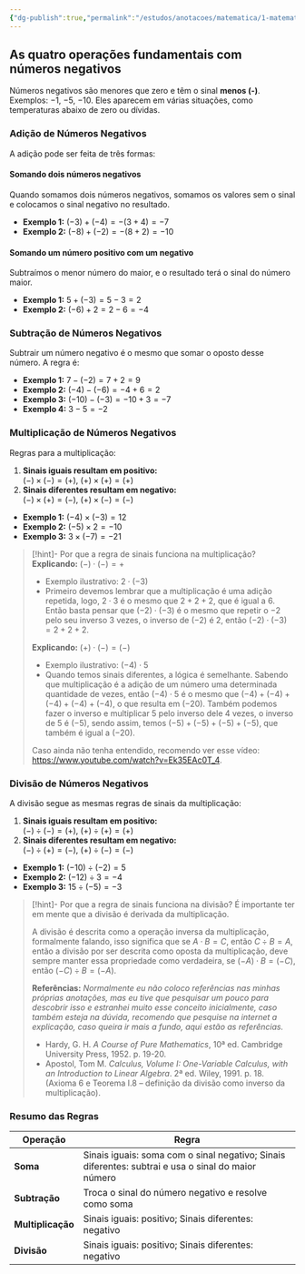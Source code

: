 ```yaml
---
{"dg-publish":true,"permalink":"/estudos/anotacoes/matematica/1-matematica-fundamental/2-operacoes/2-6-operacoes-com-numeros-negativos/","updated":"2025-03-08T18:09:44.509-03:00"}
---
```


## As quatro operações fundamentais com números negativos

Números negativos são menores que zero e têm o sinal **menos (-)**. Exemplos: $-1$, $-5$, $-10$. Eles aparecem em várias situações, como temperaturas abaixo de zero ou dívidas.

### Adição de Números Negativos

A adição pode ser feita de três formas:

#### Somando dois números negativos

Quando somamos dois números negativos, somamos os valores sem o sinal e colocamos o sinal negativo no resultado.

- **Exemplo 1:** $(-3) + (-4) = -(3 + 4) = -7$
- **Exemplo 2:** $(-8) + (-2) = -(8 + 2) = -10$

#### Somando um número positivo com um negativo

Subtraímos o menor número do maior, e o resultado terá o sinal do número maior.

- **Exemplo 1:** $5 + (-3) = 5 - 3 = 2$
- **Exemplo 2:** $(-6) + 2 = 2 - 6 = -4$

### Subtração de Números Negativos

Subtrair um número negativo é o mesmo que somar o oposto desse número. A regra é:

- **Exemplo 1:** $7 - (-2) = 7 + 2 = 9$
- **Exemplo 2:** $(-4) - (-6) = -4 + 6 = 2$
- **Exemplo 3:** $(-10) - (-3) = -10 + 3 = -7$
- **Exemplo 4:** $3 - 5 = -2$

### Multiplicação de Números Negativos

Regras para a multiplicação:

1. **Sinais iguais resultam em positivo:**  
    $(-) \times (-) = (+)$, $(+) \times (+) = (+)$
2. **Sinais diferentes resultam em negativo:**  
    $(-) \times (+) = (-)$, $(+) \times (-) = (-)$

- **Exemplo 1:** $(-4) \times (-3) = 12$
- **Exemplo 2:** $(-5) \times 2 = -10$
- **Exemplo 3:** $3 \times (-7) = -21$

> [!hint]- Por que a regra de sinais funciona na multiplicação?
> **Explicando:** $(-) \cdot (-) = +$
> - Exemplo ilustrativo: $2 \cdot (-3)$
> - Primeiro devemos lembrar que a multiplicação é uma adição repetida, logo, $2 \cdot 3$ é o mesmo que $2 + 2 + 2$, que é igual a $6$. Então basta pensar que $(-2) \cdot (-3)$ é o mesmo que repetir o $-2$ pelo seu inverso $3$ vezes, o inverso de $(-2)$ é $2$, então $(-2) \cdot (-3) = 2 + 2 + 2$.
> 
> **Explicando:** $(+) \cdot (-) = (-)$
> - Exemplo ilustrativo: $(-4) \cdot 5$
> - Quando temos sinais diferentes, a lógica é semelhante. Sabendo que multiplicação é a adição de um número uma determinada quantidade de vezes, então $(-4) \cdot 5$ é o mesmo que $(-4) + (-4) + (-4) + (-4) + (-4)$, o que resulta em $(-20)$. Também podemos fazer o inverso e multiplicar 5 pelo inverso dele 4 vezes, o inverso de $5$ é $(-5)$, sendo assim, temos $(-5) + (-5) + (-5) + (-5)$, que também é igual a ($-20$).
> 
> Caso ainda não tenha entendido, recomendo ver esse vídeo: https://www.youtube.com/watch?v=Ek35EAc0T_4.

### Divisão de Números Negativos

A divisão segue as mesmas regras de sinais da multiplicação:

1. **Sinais iguais resultam em positivo:**  
    $(-) \div (-) = (+)$, $(+) \div (+) = (+)$
2. **Sinais diferentes resultam em negativo:**  
    $(-) \div (+) = (-)$, $(+) \div (-) = (-)$

- **Exemplo 1:** $(-10) \div (-2) = 5$
- **Exemplo 2:** $(-12) \div 3 = -4$
- **Exemplo 3:** $15 \div (-5) = -3$

> [!hint]- Por que a regra de sinais funciona na divisão?
> É importante ter em mente que a divisão é derivada da multiplicação.
> 
> A divisão é descrita como a operação inversa da multiplicação, formalmente falando, isso significa que se $A \cdot B = C$, então $C \div B = A$, então a divisão por ser descrita como oposta da multiplicação, deve sempre manter essa propriedade como verdadeira, se $(-A) \cdot B = (-C)$, então $(-C) \div B = (-A)$.
> 
> **Referências:**
> *Normalmente eu não coloco referências nas minhas próprias anotações, mas eu tive que pesquisar um pouco para descobrir isso e estranhei muito esse conceito inicialmente, caso também esteja na dúvida, recomendo que pesquise na internet a explicação, caso queira ir mais a fundo, aqui estão as referências.*
> - Hardy, G. H. _A Course of Pure Mathematics_, 10ª ed. Cambridge University Press, 1952. p. 19-20.
> - Apostol, Tom M. _Calculus, Volume I: One-Variable Calculus, with an Introduction to Linear Algebra_. 2ª ed. Wiley, 1991. p. 18. (Axioma 6 e Teorema I.8 – definição da divisão como inverso da multiplicação).

### Resumo das Regras

| Operação          | Regra                                                                                              |
| ----------------- | -------------------------------------------------------------------------------------------------- |
| **Soma**          | Sinais iguais: soma com o sinal negativo; Sinais diferentes: subtrai e usa o sinal do maior número |
| **Subtração**     | Troca o sinal do número negativo e resolve como soma                                               |
| **Multiplicação** | Sinais iguais: positivo; Sinais diferentes: negativo                                               |
| **Divisão**       | Sinais iguais: positivo; Sinais diferentes: negativo                                               |
